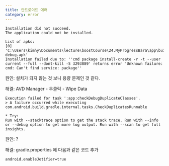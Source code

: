```yaml
---
title: 안드로이드 에러
category: error
---
```


```
Installation did not succeed.
The application could not be installed.

List of apks:
[0] 'C:\Users\kimhy\Documents\lecture\boostCourse\24.MyProgressBara\app\build\outputs\apk\debug\app-debug.apk'
Installation failed due to: ''cmd package install-create -r -t --user current --full --dont-kill -S 3293889' returns error 'Unknown failure: cmd: Can't find service: package''
```

원인: 설치가 되지 않는 것 보니 용량 문제인 것 같다.

해결: AVD Manager - 우클릭 - Wipe Data

```
Execution failed for task ':app:checkDebugDuplicateClasses'.
> A failure occurred while executing com.android.build.gradle.internal.tasks.CheckDuplicatesRunnable

* Try:
Run with --stacktrace option to get the stack trace. Run with --info or --debug option to get more log output. Run with --scan to get full insights.
```

원인: ?

해결: gradle.properties 에 다음과 같은 코드 추가

```
android.enableJetifier=true
```

